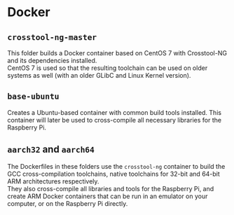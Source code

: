 # Docker

## `crosstool-ng-master`

This folder builds a Docker container based on CentOS 7 with Crosstool-NG and its dependencies installed.  
CentOS 7 is used so that the resulting toolchain can be used on older systems as well (with an older GLibC and Linux Kernel version).

## `base-ubuntu`

Creates a Ubuntu-based container with common build tools installed. This container will later be used to cross-compile all necessary libraries for the Raspberry Pi.

## `aarch32` and `aarch64`

The Dockerfiles in these folders use the `crosstool-ng` container to build the GCC cross-compilation toolchains, native toolchains for 32-bit and 64-bit ARM architectures respectively.  
They also cross-compile all libraries and tools for the Raspberry Pi, and create ARM Docker containers that can be run in an emulator on your computer, or on the Raspberry Pi directly.
